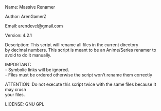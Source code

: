 Name: Massive Renamer	                                                                 

Author: ArenGamerZ

Email: arendevel@gmail.com

Version: 4.2.1                                                                           

Description:
             This script will rename all files in the current directory            
             by decimal numbers. This script is meant to be an Anime/Series renamer
             to avoid to do it manually.                                           

IMPORTANT:                                                                                                    
        - Symbolic links will be ignored.                                                            
        - Files must be ordered otherwise the script won't rename them correctly

ATTENTION: Do not execute this script twice with the same files because It may crush    
           your files.                                    

LICENSE: GNU GPL
